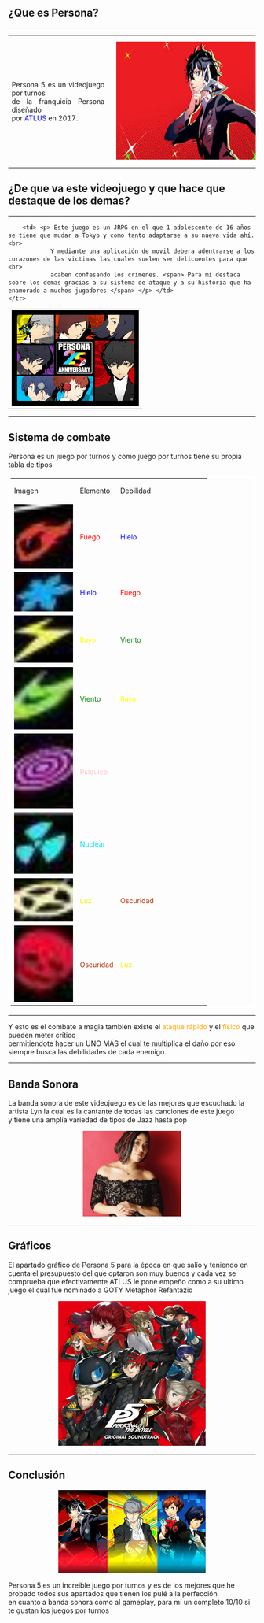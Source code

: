 <!DOCTYPE html>
<html>

<head>
<meta charset="UTF-8">
<link rel="stylesheet" type="text/css" href="tengomiedo.css">
<meta name="description" content="Página web que intenta ayudar a las personas a entra al juego Persona 5 y una mini review del juego">
<meta name="author" content="Pedro Úbeda Ruiz">
<meta name="keywords" content="Persona5, ayuda en persona, Tipos de personas">

</head>

<body>
<h2> ¿Que es <span>Persona</span>? </h3>
<hr style="background-color:red">
<table>
<tr>
	<td colspan="2"><p style="text-align:justify"> Persona 5 es un videojuego por turnos<br> de la franquicia <span> Persona </span> diseñado <br>por <span style="color:blue"> ATLUS </span> en 2017.</td>
	<td colspan="3"><center><img src="persona.jpg" alt="Imagen en la que sale el protagonista de este videojuego" style="margin-right:auto;border:10px solid white; width: 420px; height:240px"></center></td>
</tr>
</table>

<h2> ¿De que va este videojuego y que hace que destaque de los demas? </h2>
<hr>
<table>
	<tr>
		<td> <img src="p3.png"> </td>
		
		<td> <p> Este juego es un JRPG en el que 1 adolescente de 16 años se tiene que mudar a Tokyo y como tanto adaptarse a su nueva vida ahí. <br>
				Y mediante una aplicación de movil debera adentrarse a los corazones de las victimas las cuales suelen ser delicuentes para que <br>
				acaben confesando los crimenes. <span> Para mi destaca sobre los demas gracias a su sistema de ataque y a su historia que ha enamorado a muchos jugadores </span> </p> </td>
	</tr>
</table>

<hr>
<h2> Sistema de combate </h2>
<p> Persona es un juego por turnos y como juego por turnos tiene su propia tabla de tipos </p>
<table style="border:5px solid white; border-spacing:15px; margin-right:auto">
	<tr>
		<td colspan="2"> <p> Imagen </p>
		<td colspan="3"> <p> Elemento </p>
		<td colspan="3"> <p> Debilidad </p>
	</tr>
	<tr>
		<td colspan="2"> <img style="width:120px; heght:72px" src="fuego.png"> </td>
		<td colspan="3"> <p style="color:red"> Fuego </p> </td>
		<td colspan="3"> <p style="color:blue"> Hielo </p> </td>
	</tr>
	<tr>
		<td colspan="2"> <img style="width:120px; heght:72px" src="hielo.png"> </td>
		<td colspan="3"> <p style="color:blue"> Hielo </p> </td>
		<td colspan="3"> <p style="color:red"> Fuego </p> </td>
	</tr>
	<tr>
		<td colspan="2"> <img style="width:120px; heght:72px" src="rayo.png"> </td>
		<td colspan="3"> <p style="color:yellow"> Rayo </p> </td>
		<td colspan="3"> <p style="color:green"> Viento </p> </td>
	</tr>
	<tr>
		<td colspan="2"> <img style="width:120px; heght:72px" src="viento.png"> </td>
		<td colspan="3"> <p style="color:green"> Viento </p> </td>
		<td colspan="3"> <p style="color:yellow"> Rayo </p> </td>
	</tr>
	<tr>
		<td colspan="2"> <img style="width:120px; heght:72px" src="Psi.png"> </td>
		<td colspan="3"> <p style="color:pink"> Psíquico </p> </td>
		<td colspan="3"> <p style="color:white"> N/A </p> </td>
	</tr>
	<tr>
		<td colspan="2"> <img style="width:120px; heght:72px" src="nuke.png"> </td>
		<td colspan="3"> <p style="color:#09e5de"> Nuclear </p> </td>
		<td colspan="3"> <p style="color:white"> Dependiendo del persona </p> </td>
	</tr>
	<tr>
		<td colspan="2"> <img style="width:120px; heght:72px" src="Luz.png"> </td>
		<td colspan="3"> <p style="color:#eff204"> Luz </p> </td>
		<td colspan="3"> <p style="color:#b22a05"> Oscuridad </p> </td>
	</tr>
	<tr>
		<td colspan="2"> <img style="width:120px; heght:72px" src="oscuridad.png"> </td>
		<td colspan="3"> <p style="color:#b22a05"> Oscuridad </p> </td>
		<td colspan="3"> <p style="color:#eff204"> Luz </p> </td>
	</tr>
</table>
<hr>
<p> Y esto es el combate a magia también existe el <span style="color:orange">ataque rápido </span> y el <span style="color:orange">físico</span> que pueden meter <span> crítico <br></span> permitiendote hacer un <span> UNO MÁS </span> el cual te multiplica el daño por eso siempre busca las debilidades de cada enemigo. </p>


<hr>
<h2> Banda Sonora </h2>
<p> La banda sonora de este videojuego es de las mejores que escuchado la artista Lyn la cual es la cantante de todas las canciones de este juego<br>
y tiene una amplía variedad de tipos de Jazz hasta pop </p>
<a href="https://open.spotify.com/intl-es/artist/5qEtLvXzYdv0G7c7rR6irX" target="_blank"> <center><img src="Lyn.png"> </center></a>

<hr>
<h2> Gráficos </h2>
<p> El apartado gráfico de Persona 5 para la época en que salío y teniendo en cuenta el presupuesto del que optaron son muy buenos y cada vez se comprueba que efectivamente <span>ATLUS</span> le pone empeño como a su ultimo juego el cual fue nominado a GOTY Metaphor Refantazio </p>
<center>	<img src="p.png"> 	</center>
<hr>

<h2> Conclusión </h2>
<center>	<img src="p2.png">	</center>
<p> Persona 5 es un increible juego por turnos y es de los mejores que he probado todos sus apartados que tienen los pulé a la perfección <br>
	en cuanto a banda sonora como al gameplay, para mí un completo 10/10 si te gustan los juegos por turnos </p>

</body>

</html>
